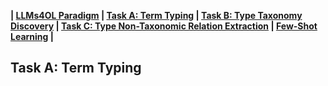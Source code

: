 **| [LLMs4OL Paradigm](../README.md#llms4ol-paradigm-setup) | [Task A: Term Typing](../TaskA/README.md) | [Task B: Type Taxonomy Discovery](../TaskB/README.md) | [Task C: Type Non-Taxonomic Relation Extraction](../TaskC/README.md) | [Few-Shot Learning](../FSL/readme.md) |** 

## Task A: Term Typing
